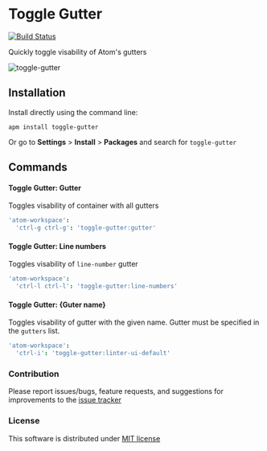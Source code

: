 # Toggle Gutter

[![Build Status](https://travis-ci.org/MaximSokolov/toggle-gutter.svg?branch=master)](https://travis-ci.org/MaximSokolov/toggle-gutter)

Quickly toggle visability of Atom's gutters

![toggle-gutter](https://cloud.githubusercontent.com/assets/2943616/25087483/f551e5b8-2377-11e7-92e1-fd62e93171c4.png)

## Installation

Install directly using the command line:

```
apm install toggle-gutter
```

Or go to __Settings__ > __Install__ > __Packages__ and search for `toggle-gutter`

## Commands

#### Toggle Gutter: Gutter

Toggles visability of container with all gutters

```cson
'atom-workspace':
  'ctrl-g ctrl-g': 'toggle-gutter:gutter'
```

#### Toggle Gutter: Line numbers

Toggles visability of `line-number` gutter

```cson
'atom-workspace':
  'ctrl-l ctrl-l': 'toggle-gutter:line-numbers'
```

#### Toggle Gutter: {Guter name}

Toggles visability of gutter with the given name. Gutter must be specified in the `gutters` list.

```cson
'atom-workspace':
  'ctrl-i': 'toggle-gutter:linter-ui-default'
```


### Contribution

Please report issues/bugs, feature requests, and suggestions for improvements to the [issue tracker](https://github.com/MaximSokolov/toggle-gutter/issues)

### License

This software is distributed under [MIT license](./LICENSE.md)
